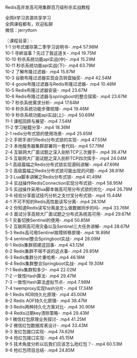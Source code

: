 Redis高并发高可用集群百万级秒杀实战教程

全网it学习资源共享学习<br>全网课程都有，欢迎私聊<br>微信：jerryttom<br>

〖课程目录〗:<br> 1-1 分布式缓存第二季学习说明书- .mp4 57.98M<br> 10-1 寻衅滋事？先过了我这道关- .mp4 19.75M<br> 10-10 秒杀系统功能api实战(中)- .mp4 15.29M<br> 10-11 秒杀系统功能api实战(下)- .mp4 63.79M<br> 10-2 了解布隆过滤器- .mp4 15.87M<br> 10-3 谷歌布隆过滤器实现会员转盘抽奖- .mp4 42.54M<br> 10-4 goole布隆过滤器与Redis布隆过滤器- .mp4 10.48M<br> 10-5 Redis布隆过滤器安装- .mp4 23.67M<br> 10-6 Redis布隆过滤器与springboot的整合探索- .mp4 23.67M<br> 10-7 秒杀系统需求分析- .mp4 17.64M<br> 10-8 秒杀系统功能步骤梳理- .mp4 19.48M<br> 10-9 秒杀系统功能api实战(上)- .mp4 50.69M<br> 11-1 课程回顾与展望- .mp4 7.54M<br> 11-2 学习秘籍分享- .mp4 18.36M<br> 2-1 redis分布式锁的使用场景- .mp4 25.65M<br> 2-2 手把手进行Redis分布式锁的实现- .mp4 47.55M<br> 2-3 本地服务器集群部署同一套代码- .mp4 57.79M<br> 2-4 互联网大厂面试题之深入剖析TCP三次握手- .mp4 39.47M<br> 2-5 互联网大厂面试题之深入剖析TCP四次挥手- .mp4 24.04M<br> 3-1 高级篇幅之Redis分布式锁实现源码讲解- .mp4 47.69M<br> 3-2 高级篇幅之Redis分布式锁可能出现的问题- .mp4 38.81M<br> 3-3 Lua脚本讲解之Redis分布式锁- .mp4 41.49M<br> 3-4 实战操作RedisConnection实现分布式锁- .mp4 58.95M<br> 3-5 实战操作采用lua脚本做高可用分布式锁的优化- .mp4 26.79M<br> 3-6 经验分享面试技巧分析之支付宝分布式锁- .mp4 15.44M<br> 4-1 不可不知的Redis高性能读写分离- .mp4 28.10M<br> 4-2 你知道Redis读写分离是怎么做数据同步的吗- .mp4 33.76M<br> 4-3 面试分享高频大厂面试题之分布式系统高可用- .mp4 29.67M<br> 5-1 灾备切换Sentinel的使用- .mp4 50.85M<br> 5-2 互联网高可用灾备以及Sentinel三大任务讲解- .mp4 28.67M<br> 5-3 Redis高可用Sentinel故障转移原理- .mp4 18.89M<br> 5-4 sentinel整合Springboot实战- .mp4 28.09M<br> 6-1 Redis集群搭建这回事- .mp4 43.12M<br> 6-2 Redis集群不得不说的这点事- .mp4 29.85M<br> 6-3 Redis集群分片重哈希- .mp4 46.18M<br> 6-4 Redis集群整合Springboot实战- .mp4 19.30M<br> 7-1 Redis集群知多少- .mp4 22.02M<br> 7-2 一致性Hash算法- .mp4 29.47M<br> 7-3 一致性Hash算法虚拟节点- .mp4 7.98M<br> 7-4 twemproxy实现hash分片- .mp4 17.34M<br> 8-1 Redis RDB持久化原理- .mp4 45.00M<br> 8-2 Redis AOF持久化原理- .mp4 38.47M<br> 8-3 Redis两种持久化方案对比- .mp4 30.90M<br> 8-4 Redis过期key清除策略- .mp4 29.43M<br> 9-1 微信红包原理业务探讨- .mp4 41.25M<br> 9-2 微信红包数据库表设计- .mp4 33.43M<br> 9-3 发红包接口实现- .mp4 74.62M<br> 9-4 抢红包接口实现- .mp4 45.15M<br> 9-5 技术角度分析以后我们应该怎么抢红包？- .mp4 60.53M<br> 9-6 抢红包项目总结- .mp4 24.85M